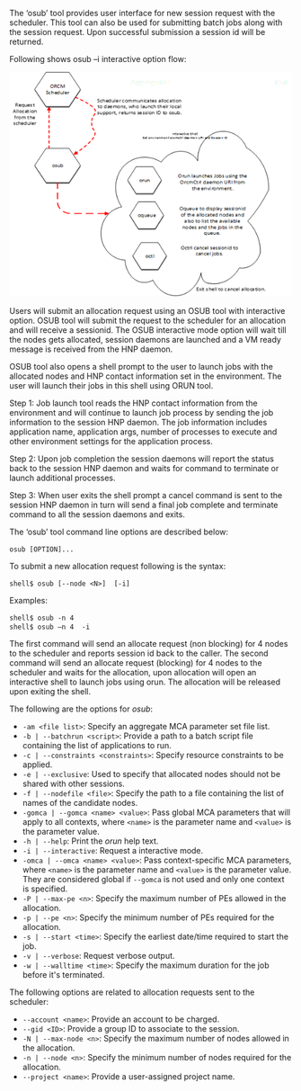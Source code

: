 The ‘osub’ tool provides user interface for new session request with the scheduler. This tool can also be used for submitting batch jobs along with the session request. Upon successful submission a session id will be returned.

Following shows osub –i interactive option flow:

![](3-ORCM-User-Guide/3.1-ORCM-Tools/osub.png)

Users will submit an allocation request using an OSUB tool with interactive option. OSUB tool will submit the request to the scheduler for an allocation and will receive a sessionid. The OSUB interactive mode option will wait till the nodes gets allocated, session daemons are launched and a VM ready message is received from the HNP daemon.

OSUB tool also opens a shell prompt to the user to launch jobs with the allocated nodes and HNP contact information set in the environment. The user will launch their jobs in this shell using ORUN tool.

Step 1: Job launch tool reads the HNP contact information from the environment and will continue to launch job process by sending the job information to the session HNP daemon. The job information includes application name, application args, number of processes to execute and other environment settings for the application process. 
 
Step 2: Upon job completion the session daemons will report the status back to the session HNP daemon and waits for command to terminate or launch additional processes. 

Step 3: When user exits the shell prompt a cancel command is sent to the session HNP daemon in turn will send a final job complete and terminate command to all the session daemons and exits.

The ‘osub’ tool command line options are described below:
```
osub [OPTION]...
```

To submit a new allocation request following is the syntax:
```
shell$ osub [--node <N>]  [-i]
```

Examples:
```
shell$ osub -n 4
shell$ osub –n 4  -i
```

The first command will send an allocate request (non blocking) for 4 nodes to the scheduler and reports session id back to the caller.  The second command will send an allocate request (blocking) for 4 nodes to the scheduler and waits for the allocation, upon allocation will open an interactive shell to launch jobs using orun. The allocation will be released upon exiting the shell.

The following are the options for _osub_:

* `-am <file list>`: Specify an aggregate MCA parameter set file list.
* `-b | --batchrun <script>`: Provide a path to a batch script file containing the list of applications to run.
* `-c | --constraints <constraints>`: Specify resource constraints to be applied.
* `-e | --exclusive`: Used to specify that allocated nodes should not be shared with other sessions.
* `-f | --nodefile <file>`: Specify the path to a file containing the list of names of the candidate nodes.
* `-gomca | --gomca <name> <value>`: Pass global MCA parameters that will apply to all contexts, where `<name>` is the parameter name and `<value>` is the parameter value.
* `-h | --help`: Print the _orun_ help text.
* `-i | --interactive`: Request a interactive mode.
* `-omca | --omca <name> <value>`: Pass context-specific MCA parameters, where `<name>` is the parameter name and `<value>` is the parameter value.  They are considered global if `--gomca` is not used and only one context is specified.
* `-P | --max-pe <n>`: Specify the maximum number of PEs allowed in the allocation.
* `-p | --pe <n>`: Specify the minimum number of PEs required for the allocation.
* `-s | --start <time>`: Specify the earliest date/time required to start the job.
* `-v | --verbose`: Request verbose output.
* `-w | --walltime <time>`: Specify the maximum duration for the job before it's terminated.

The following options are related to allocation requests sent to the scheduler:

* `--account <name>`: Provide an account to be charged.
* `--gid <ID>`: Provide a group ID to associate to the session.
* `-N | --max-node <n>`: Specify the maximum number of nodes allowed in the allocation.
* `-n | --node <n>`: Specify the minimum number of nodes required for the allocation.
* `--project <name>`: Provide a user-assigned project name.